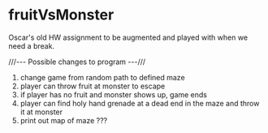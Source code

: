fruitVsMonster
==============

Oscar's old HW assignment to be augmented and played with when we need a break.

///--- Possible changes to program ---///

1) change game from random path to defined maze 
2) player can throw fruit at monster to escape
3) if player has no fruit and monster shows up, game ends
4) player can find holy hand grenade at a dead end in the maze and throw it at monster
5) print out map of maze ???
